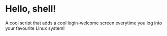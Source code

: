 # Hello, shell!
A cool script that adds a cool login-welcome screen everytime you log into your favourite Linux system!
